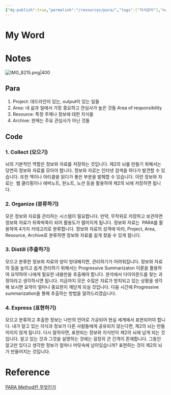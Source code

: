 ```yaml
---
{"dg-publish":true,"permalink":"/resources/para/","tags":["지식관리"],"noteIcon":"","created":"2023-12-20T22:46:38.665+09:00"}
---
```



# My Word

# Notes

![IMG_8215.png|400](/img/user/Archive/Attachment/IMG_8215.png)

## Para

1. Project: 데드라인이 있는, output이 있는 일들
2. Area: 내 삶과 일에서 가장 중요하고 관심사가 높은 것들 Area of responsibility
3. Resource: 특정 주제나 정보에 대한 지식들
4. Archive: 현재는 주요 관심사가 아닌 것들

## Code

### 1. Collect (모으기)

뇌의 기본적인 역할은 정보와 자료를 저장하는 것입니다. 제2의 뇌를 만들기 위해서는 당연히 정보와 자료를 모아야 합니다. 정보와 자료는 인터넷 검색을 하다가 발견할 수 있습니다. 또한 책이나 아티클을 읽다가 좋은 부분을 발췌할 수 있습니다. 이런 정보와 자료는  웹 클리핑이나 에버노트, 원노트, 노션 등을 활용하여 제2의 뇌에 저장하면 됩니다.

### 2. Organize (분류하기)

모은 정보와 자료를 관리하는 시스템이 필요합니다. 만약, 무작위로 저장하고 보관하면 정보와 자료가 뒤죽박죽이 되어 활용도가 떨어지게 됩니다. 정보와 자료는  PARA를 활용하여 4가지 카테고리로 분류합니다. 정보와 자료의 성격에 따라, Project, Area, Resource, Archive로 분류하면 정보와 자료를 쉽게 찾을 수 있게 됩니다.

### 3. Distill (추출하기)

모으고 분류한 정보와 자료의 양이 방대해지면, 관리하기가 어려워집니다. 정보와 자료의 질을 높이고 쉽게 관리하기 위해서는 Progressive Summarizaton 이론을 활용하여 요약하여 나에게 필요한 내용만을 추출해야 합니다. 원석에서 다이아몬드를 찾는 과정이라고 생각하시면 됩니다. 지금까지 모은 수많은 자료가 방치되고 있는 상황을 생각해 보시면 요약이 얼마나 중요한지 깨닫게 되실 것입니다. 다음 시간에 Progressive summarization을 통해 추출하는 방법을 알려드리겠습니다.

### 4. Express (표현하기)

모으고 분류하고 추출한 정보는 나만의 언어로 가공되어 현실 세계에서 표현되어야 합니다. 내가 알고 있는 지식과 정보가 다른 사람들에게 공유되지 않는다면, 제2의 뇌는 만들어지지 않게 됩니다. 다시 말하자면, 표현되는 정보와 지식만이 제2의 뇌에 남게 되는 것입니다. 알고 있는 것과 그것을 설명하는 것에는 굉장히 큰 간격이 존재합니다. 그동안 알고만 있다고 생각한 정보가 얼마나 머릿속에 남아있습니까? 표현하는 것이 제2의 뇌가 만들어지는 것입니다.

# Reference

[PARA Method란 무엇인가](https://hannut91.github.io/blogs/books/para-method)
